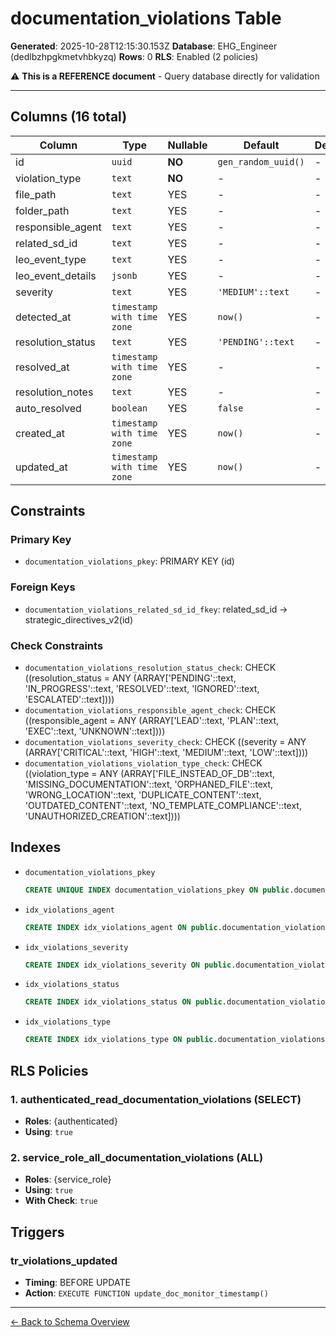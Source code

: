 # documentation_violations Table

**Generated**: 2025-10-28T12:15:30.153Z
**Database**: EHG_Engineer (dedlbzhpgkmetvhbkyzq)
**Rows**: 0
**RLS**: Enabled (2 policies)

⚠️ **This is a REFERENCE document** - Query database directly for validation

---

## Columns (16 total)

| Column | Type | Nullable | Default | Description |
|--------|------|----------|---------|-------------|
| id | `uuid` | **NO** | `gen_random_uuid()` | - |
| violation_type | `text` | **NO** | - | - |
| file_path | `text` | YES | - | - |
| folder_path | `text` | YES | - | - |
| responsible_agent | `text` | YES | - | - |
| related_sd_id | `text` | YES | - | - |
| leo_event_type | `text` | YES | - | - |
| leo_event_details | `jsonb` | YES | - | - |
| severity | `text` | YES | `'MEDIUM'::text` | - |
| detected_at | `timestamp with time zone` | YES | `now()` | - |
| resolution_status | `text` | YES | `'PENDING'::text` | - |
| resolved_at | `timestamp with time zone` | YES | - | - |
| resolution_notes | `text` | YES | - | - |
| auto_resolved | `boolean` | YES | `false` | - |
| created_at | `timestamp with time zone` | YES | `now()` | - |
| updated_at | `timestamp with time zone` | YES | `now()` | - |

## Constraints

### Primary Key
- `documentation_violations_pkey`: PRIMARY KEY (id)

### Foreign Keys
- `documentation_violations_related_sd_id_fkey`: related_sd_id → strategic_directives_v2(id)

### Check Constraints
- `documentation_violations_resolution_status_check`: CHECK ((resolution_status = ANY (ARRAY['PENDING'::text, 'IN_PROGRESS'::text, 'RESOLVED'::text, 'IGNORED'::text, 'ESCALATED'::text])))
- `documentation_violations_responsible_agent_check`: CHECK ((responsible_agent = ANY (ARRAY['LEAD'::text, 'PLAN'::text, 'EXEC'::text, 'UNKNOWN'::text])))
- `documentation_violations_severity_check`: CHECK ((severity = ANY (ARRAY['CRITICAL'::text, 'HIGH'::text, 'MEDIUM'::text, 'LOW'::text])))
- `documentation_violations_violation_type_check`: CHECK ((violation_type = ANY (ARRAY['FILE_INSTEAD_OF_DB'::text, 'MISSING_DOCUMENTATION'::text, 'ORPHANED_FILE'::text, 'WRONG_LOCATION'::text, 'DUPLICATE_CONTENT'::text, 'OUTDATED_CONTENT'::text, 'NO_TEMPLATE_COMPLIANCE'::text, 'UNAUTHORIZED_CREATION'::text])))

## Indexes

- `documentation_violations_pkey`
  ```sql
  CREATE UNIQUE INDEX documentation_violations_pkey ON public.documentation_violations USING btree (id)
  ```
- `idx_violations_agent`
  ```sql
  CREATE INDEX idx_violations_agent ON public.documentation_violations USING btree (responsible_agent)
  ```
- `idx_violations_severity`
  ```sql
  CREATE INDEX idx_violations_severity ON public.documentation_violations USING btree (severity)
  ```
- `idx_violations_status`
  ```sql
  CREATE INDEX idx_violations_status ON public.documentation_violations USING btree (resolution_status)
  ```
- `idx_violations_type`
  ```sql
  CREATE INDEX idx_violations_type ON public.documentation_violations USING btree (violation_type)
  ```

## RLS Policies

### 1. authenticated_read_documentation_violations (SELECT)

- **Roles**: {authenticated}
- **Using**: `true`

### 2. service_role_all_documentation_violations (ALL)

- **Roles**: {service_role}
- **Using**: `true`
- **With Check**: `true`

## Triggers

### tr_violations_updated

- **Timing**: BEFORE UPDATE
- **Action**: `EXECUTE FUNCTION update_doc_monitor_timestamp()`

---

[← Back to Schema Overview](../database-schema-overview.md)
